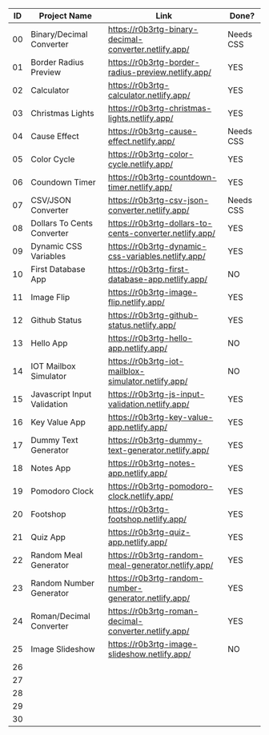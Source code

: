 |ID|Project Name|Link|Done?|
|--|------------|----|----|
|00|Binary/Decimal Converter|https://r0b3rtg-binary-decimal-converter.netlify.app/|Needs CSS|
|01|Border Radius Preview|https://r0b3rtg-border-radius-preview.netlify.app/|YES|
|02|Calculator|https://r0b3rtg-calculator.netlify.app/|YES|
|03|Christmas Lights|https://r0b3rtg-christmas-lights.netlify.app/|YES|
|04|Cause Effect|https://r0b3rtg-cause-effect.netlify.app/|Needs CSS|
|05|Color Cycle|https://r0b3rtg-color-cycle.netlify.app/|YES|
|06|Coundown Timer|https://r0b3rtg-countdown-timer.netlify.app/|YES|
|07|CSV/JSON Converter|https://r0b3rtg-csv-json-converter.netlify.app/|Needs CSS|
|08|Dollars To Cents Converter|https://r0b3rtg-dollars-to-cents-converter.netlify.app/|YES|
|09|Dynamic CSS Variables|https://r0b3rtg-dynamic-css-variables.netlify.app/|YES|
|10|First Database App|https://r0b3rtg-first-database-app.netlify.app/|NO|
|11|Image Flip|https://r0b3rtg-image-flip.netlify.app/|YES|
|12|Github Status|https://r0b3rtg-github-status.netlify.app/|YES|
|13|Hello App|https://r0b3rtg-hello-app.netlify.app/|NO|
|14|IOT Mailbox Simulator|https://r0b3rtg-iot-mailblox-simulator.netlify.app/|NO|
|15|Javascript Input Validation|https://r0b3rtg-js-input-validation.netlify.app/|YES|
|16|Key Value App|https://r0b3rtg-key-value-app.netlify.app/|YES|
|17|Dummy Text Generator|https://r0b3rtg-dummy-text-generator.netlify.app/|YES|
|18|Notes App|https://r0b3rtg-notes-app.netlify.app/|YES|
|19|Pomodoro Clock|https://r0b3rtg-pomodoro-clock.netlify.app/|YES|
|20|Footshop|https://r0b3rtg-footshop.netlify.app/|YES|
|21|Quiz App|https://r0b3rtg-quiz-app.netlify.app/|YES|
|22|Random Meal Generator|https://r0b3rtg-random-meal-generator.netlify.app/|YES|
|23|Random Number Generator|https://r0b3rtg-random-number-generator.netlify.app/|YES|
|24|Roman/Decimal Converter|https://r0b3rtg-roman-decimal-converter.netlify.app/|YES|
|25|Image Slideshow|https://r0b3rtg-image-slideshow.netlify.app/|NO|
|26||||
|27||||
|28||||
|29||||
|30||||

